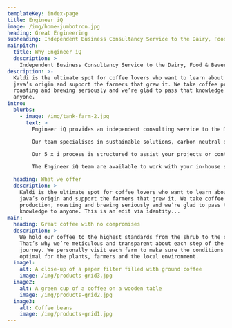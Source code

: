 ```yaml
---
templateKey: index-page
title: Engineer iQ
image: /img/home-jumbotron.jpg
heading: Great Engineering
subheading: Independent Business Consultancy Service to the Dairy, Food & Beverage Industry
mainpitch:
  title: Why Engineer iQ
  description: >
    Independent Business Consultancy Service to the Dairy, Food & Beverage Industry
description: >-
  Kaldi is the ultimate spot for coffee lovers who want to learn about their
  java’s origin and support the farmers that grew it. We take coffee production,
  roasting and brewing seriously and we’re glad to pass that knowledge to
  anyone.
intro:
  blurbs:
    - image: /img/tank-farm-2.jpg
      text: >
        Engineer iQ provides an independent consulting service to the Dairy, Food and Beverage Industry.
        
        Our team specialises in sustainable solutions, carbon neutral design and zero waste operation.

        Our 5 x i process is structured to assist your projects or continuous improvement initiatives and drive performance to best in class.

        The Engineer iQ team are available to work with your in-house staff or your established service providers for project and schedule management, hygienic design, process P&ID and 3D modelling, piping design, equipment specification, electrical design, automation and commissioning. 

  heading: What we offer
  description: >
    Kaldi is the ultimate spot for coffee lovers who want to learn about their
    java’s origin and support the farmers that grew it. We take coffee
    production, roasting and brewing seriously and we’re glad to pass that
    knowledge to anyone. This is an edit via identity...
main:
  heading: Great coffee with no compromises
  description: >
    We hold our coffee to the highest standards from the shrub to the cup.
    That’s why we’re meticulous and transparent about each step of the coffee’s
    journey. We personally visit each farm to make sure the conditions are
    optimal for the plants, farmers and the local environment.
  image1:
    alt: A close-up of a paper filter filled with ground coffee
    image: /img/products-grid3.jpg
  image2:
    alt: A green cup of a coffee on a wooden table
    image: /img/products-grid2.jpg
  image3:
    alt: Coffee beans
    image: /img/products-grid1.jpg
---
```

